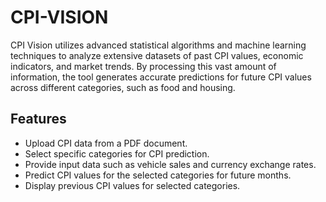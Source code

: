 # CPI-VISION
CPI Vision utilizes advanced statistical algorithms and machine learning techniques to analyze extensive datasets of past CPI values, economic indicators, and market trends. By processing this vast amount of information, the tool generates accurate predictions for future CPI values across different categories, such as food and housing.

## Features

- Upload CPI data from a PDF document.
- Select specific categories for CPI prediction.
- Provide input data such as vehicle sales and currency exchange rates.
- Predict CPI values for the selected categories for future months.
- Display previous CPI values for selected categories.
